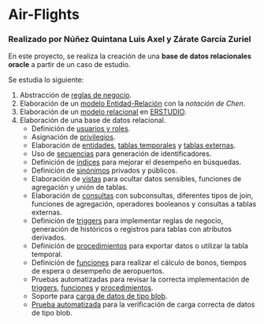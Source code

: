 Air-Flights
===========
### Realizado por Núñez Quintana Luis Axel y Zárate García Zuriel


En este proyecto, se realiza la creación de una **base de datos relacionales oracle** a partir de un caso de estudio.

Se estudia lo siguiente:
1. Abstracción de [reglas de negocio](https://github.com/LuisAxel/Air-Flights/blob/main/Requerimientos/Caso%20de%20estudio.pdf).
2. Elaboración de un [modelo Entidad-Relación](https://github.com/LuisAxel/Air-Flights/blob/main/Modelos/Air%20Flights%20ER.png) con la *notación de Chen*.
3. Elaboración de un [modelo relacional](https://github.com/LuisAxel/Air-Flights/blob/main/Modelos/Air%20Flights%20R.jpg) en [ERSTUDIO](https://github.com/LuisAxel/Air-Flights/blob/main/Modelos/Air%20Flights.DM1).
4. Elaboración de una base de datos relacional.
    + Definición de [usuarios y roles](https://github.com/LuisAxel/Air-Flights/blob/main/Scripts/s-01-usuarios.sql).
    + Asignación de [privilegios](https://github.com/LuisAxel/Air-Flights/blob/main/Scripts/s-01-usuarios.sql).
    + Elaboración de [entidades](https://github.com/LuisAxel/Air-Flights/blob/main/Scripts/s-02-entidades.sql), [tablas temporales](https://github.com/LuisAxel/Air-Flights/blob/main/Scripts/s-03-tablas-temporales.sql) y [tablas externas](https://github.com/LuisAxel/Air-Flights/blob/main/Scripts/s-04-tablas-externas.sql).
    + Uso de [secuencias](https://github.com/LuisAxel/Air-Flights/blob/main/Scripts/s-05-secuencias.sql) para generación de identificadores.
    + Definición de [índices](https://github.com/LuisAxel/Air-Flights/blob/main/Scripts/s-06-indices.sql) para mejorar el desempeño en búsquedas.
    + Definición de [sinónimos](https://github.com/LuisAxel/Air-Flights/blob/main/Scripts/s-07-sinonimos.sql) privados y públicos.
    + Elaboración de [vistas](https://github.com/LuisAxel/Air-Flights/blob/main/Scripts/s-08-vistas.sql) para ocultar datos sensibles, funciones de agregación y unión de tablas.
    + Elaboración de [consultas](https://github.com/LuisAxel/Air-Flights/blob/main/Scripts/s-10-consultas.sql) con subconsultas, diferentes tipos de join, funciones de agregación, operadores booleanos y consultas a tablas externas.
    + Definición de [triggers](https://github.com/LuisAxel/Air-Flights/blob/main/Scripts/s-11-triggers) para implementar reglas de negocio, generación de históricos o registros para tablas con atributos derivados.
    + Definición de [procedimientos](https://github.com/LuisAxel/Air-Flights/Scripts/s-13-procedimientos) para exportar datos o utilizar la tabla temporal.
    + Definición de [funciones](https://github.com/LuisAxel/Air-Flights/Scripts/s-15-funciones) para realizar el cálculo de bonos, tiempos de espera o desempeño de aeropuertos.
    + Pruebas automatizadas para revisar la correcta implementación de [triggers](https://github.com/LuisAxel/Air-Flights/Scripts/s-12-pruebas-triggers), [funciones](https://github.com/LuisAxel/Air-Flights/Scripts/s-16-pruebas-funciones) y [procedimientos](https://github.com/LuisAxel/Air-Flights/Scripts/s-14-pruebas-procedimientos).
    + Soporte para [carga de datos de tipo blob](https://github.com/LuisAxel/Air-Flights/blob/main/Scripts/s-17-lob-carga_fotos_empleado.sql).
    + [Prueba automatizada](https://github.com/LuisAxel/Air-Flights/blob/main/Scripts/s-18-lob-carga_fotos_empleado-prueba.sql) para la verificación de carga correcta de datos de tipo blob.

